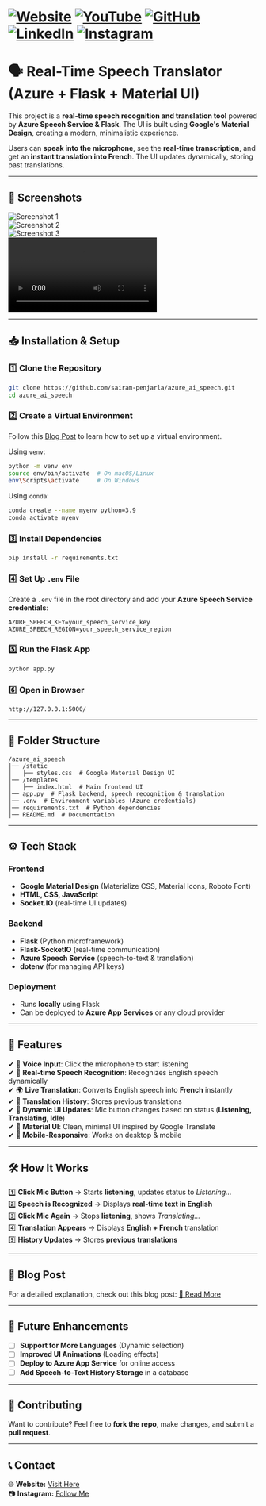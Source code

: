 # [![Website](https://img.shields.io/badge/Website-Visit-brightgreen)](https://psairam9301.wixsite.com/website) [![YouTube](https://img.shields.io/badge/YouTube-Subscribe-red)](https://www.youtube.com/@sairampenjarla) [![GitHub](https://img.shields.io/badge/GitHub-Explore-black)](https://github.com/sairam-penjarla) [![LinkedIn](https://img.shields.io/badge/LinkedIn-Connect-blue)](https://www.linkedin.com/in/sairam-penjarla-b5041b121/) [![Instagram](https://img.shields.io/badge/Instagram-Follow-ff69b4)](https://www.instagram.com/sairam.ipynb/)

# **🗣️ Real-Time Speech Translator (Azure + Flask + Material UI)**  

This project is a **real-time speech recognition and translation tool** powered by **Azure Speech Service & Flask**. The UI is built using **Google's Material Design**, creating a modern, minimalistic experience.  

Users can **speak into the microphone**, see the **real-time transcription**, and get an **instant translation into French**. The UI updates dynamically, storing past translations.

---

## **📸 Screenshots**

![Screenshot 1](media/screenshot1.png)  
![Screenshot 2](media/screenshot2.png)  
![Screenshot 3](media/screenshot3.png)  
![Screenshot 4](media/screenshot4.mp4)  

---

## **📥 Installation & Setup**

### **1️⃣ Clone the Repository**
```sh
git clone https://github.com/sairam-penjarla/azure_ai_speech.git
cd azure_ai_speech
```

### **2️⃣ Create a Virtual Environment**
Follow this [Blog Post](https://sairampenjarla.notion.site/Environment-171d56a2fc2780dd9efcd4cef331fa2c) to learn how to set up a virtual environment.

Using `venv`:
```sh
python -m venv env
source env/bin/activate  # On macOS/Linux
env\Scripts\activate     # On Windows
```

Using `conda`:
```sh
conda create --name myenv python=3.9
conda activate myenv
```

### **3️⃣ Install Dependencies**
```sh
pip install -r requirements.txt
```

### **4️⃣ Set Up `.env` File**
Create a `.env` file in the root directory and add your **Azure Speech Service credentials**:
```
AZURE_SPEECH_KEY=your_speech_service_key
AZURE_SPEECH_REGION=your_speech_service_region
```

### **5️⃣ Run the Flask App**
```sh
python app.py
```

### **6️⃣ Open in Browser**
```
http://127.0.0.1:5000/
```

---

## **📂 Folder Structure**
```
/azure_ai_speech
│── /static
│   ├── styles.css  # Google Material Design UI
│── /templates
│   ├── index.html  # Main frontend UI
│── app.py  # Flask backend, speech recognition & translation
│── .env  # Environment variables (Azure credentials)
│── requirements.txt  # Python dependencies
│── README.md  # Documentation
```

---

## **⚙️ Tech Stack**
### **Frontend**
- **Google Material Design** (Materialize CSS, Material Icons, Roboto Font)
- **HTML, CSS, JavaScript**
- **Socket.IO** (real-time UI updates)

### **Backend**
- **Flask** (Python microframework)
- **Flask-SocketIO** (real-time communication)
- **Azure Speech Service** (speech-to-text & translation)
- **dotenv** (for managing API keys)

### **Deployment**
- Runs **locally** using Flask  
- Can be deployed to **Azure App Services** or any cloud provider  

---

## **🚀 Features**
✔ 🎤 **Voice Input**: Click the microphone to start listening  
✔ 🔄 **Real-time Speech Recognition**: Recognizes English speech dynamically  
✔ 🌍 **Live Translation**: Converts English speech into **French** instantly  
✔ 📜 **Translation History**: Stores previous translations  
✔ 🔄 **Dynamic UI Updates**: Mic button changes based on status (**Listening, Translating, Idle**)  
✔ 🎨 **Material UI**: Clean, minimal UI inspired by Google Translate  
✔ 📱 **Mobile-Responsive**: Works on desktop & mobile  

---

## **🛠️ How It Works**
1️⃣ **Click Mic Button** → Starts **listening**, updates status to *Listening...*  
2️⃣ **Speech is Recognized** → Displays **real-time text in English**  
3️⃣ **Click Mic Again** → Stops **listening**, shows *Translating...*  
4️⃣ **Translation Appears** → Displays **English + French** translation  
5️⃣ **History Updates** → Stores **previous translations**  

---

## **🔗 Blog Post**
For a detailed explanation, check out this blog post: [📖 Read More](https://sairampenjarla.notion.site)

---

## **📌 Future Enhancements**
- [ ] **Support for More Languages** (Dynamic selection)  
- [ ] **Improved UI Animations** (Loading effects)  
- [ ] **Deploy to Azure App Service** for online access  
- [ ] **Add Speech-to-Text History Storage** in a database  

---

## **🤝 Contributing**
Want to contribute? Feel free to **fork the repo**, make changes, and submit a **pull request**.

---

## **📞 Contact**
🌐 **Website:** [Visit Here](https://psairam9301.wixsite.com/website)  
📷 **Instagram:** [Follow Me](https://www.instagram.com/sairam.ipynb/)  